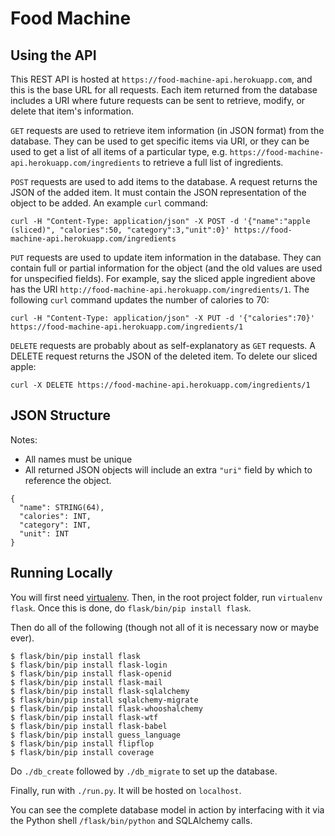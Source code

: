 Food Machine
============


Using the API
-------------

This REST API is hosted at `https://food-machine-api.herokuapp.com`, and this is
the base URL for all requests. Each item returned from the database includes a
URI where future requests can be sent to retrieve, modify, or delete that
item's information.

`GET` requests are used to retrieve item information (in JSON format) from the
database. They can be used to get specific items via URI, or they can be used to
get a list of all items of a particular type, e.g. 
`https://food-machine-api.herokuapp.com/ingredients` to retrieve a full list of
ingredients.

`POST` requests are used to add items to the database. A request returns the
JSON of the added item. It must contain the JSON representation of the object to
be added. An example `curl` command:

```
curl -H "Content-Type: application/json" -X POST -d '{"name":"apple (sliced)", "calories":50, "category":3,"unit":0}' https://food-machine-api.herokuapp.com/ingredients
```

`PUT` requests are used to update item information in the database. They can
contain full or partial information for the object (and the old values are used
for unspecified fields). For example, say the sliced apple ingredient above has
the URI `http://food-machine-api.herokuapp.com/ingredients/1`. The following
`curl` command updates the number of calories to 70:

```
curl -H "Content-Type: application/json" -X PUT -d '{"calories":70}' https://food-machine-api.herokuapp.com/ingredients/1
```

`DELETE` requests are probably about as self-explanatory as `GET` requests. A
DELETE request returns the JSON of the deleted item. To delete our sliced apple:

```
curl -X DELETE https://food-machine-api.herokuapp.com/ingredients/1
```


JSON Structure
--------------

Notes:
- All names must be unique
- All returned JSON objects will include an extra `"uri"` field by which to 
  reference the object.

```
{
  "name": STRING(64),
  "calories": INT,
  "category": INT,
  "unit": INT
}
```


Running Locally
---------------

You will first need [virtualenv](https://pypi.python.org/pypi/virtualenv). 
Then, in the root project folder, run `virtualenv flask`.
Once this is done, do `flask/bin/pip install flask`.

Then do all of the following (though not all of it is necessary now or maybe
ever).

```
$ flask/bin/pip install flask
$ flask/bin/pip install flask-login
$ flask/bin/pip install flask-openid
$ flask/bin/pip install flask-mail
$ flask/bin/pip install flask-sqlalchemy
$ flask/bin/pip install sqlalchemy-migrate
$ flask/bin/pip install flask-whooshalchemy
$ flask/bin/pip install flask-wtf
$ flask/bin/pip install flask-babel
$ flask/bin/pip install guess_language
$ flask/bin/pip install flipflop
$ flask/bin/pip install coverage
```

Do `./db_create` followed by `./db_migrate` to set up the database.

Finally, run  with `./run.py`. It will be hosted on `localhost`.

You can see the complete database model in action by interfacing with it
via the Python shell `/flask/bin/python` and SQLAlchemy calls.
